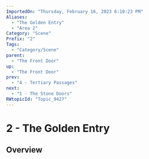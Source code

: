 ```yaml
---
ImportedOn: "Thursday, February 16, 2023 6:10:23 PM"
Aliases:
  - "The Golden Entry"
  - "Area 2"
Category: "Scene"
Prefix: "2"
Tags:
  - "Category/Scene"
parent:
  - "The Front Door"
up:
  - "The Front Door"
prev:
  - "4 - Tertiary Passages"
next:
  - "1 - The Stone Doors"
RWtopicId: "Topic_9427"
---
```

# 2 - The Golden Entry
## Overview
